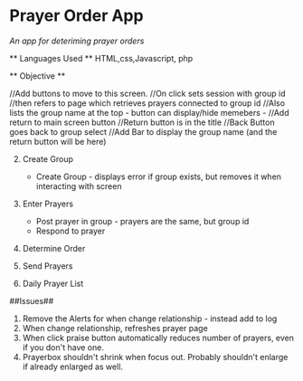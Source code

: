 # Prayer Order App #
*An app for deteriming prayer orders*

** Languages Used **
HTML,css,Javascript, php

** Objective **


   //Add buttons to move to this screen.
      //On click sets session with group id
      //then refers to page which retrieves prayers connected to group id
      //Also lists the group name at the top - button can display/hide memebers - 
   //Add return to main screen button
      //Return button is in the title
      //Back Button goes back to group select
   //Add Bar to display the group name (and the return button will be here)


2) Create Group
	- Create Group - displays error if group exists, but removes it when interacting with screen

3) Enter Prayers

	- Post prayer in group - prayers are the same, but group id
	- Respond to prayer



4) Determine Order
5) Send Prayers
6) Daily Prayer List


##Issues##





1) Remove the Alerts for when change relationship - instead add to log
2) When change relationship, refreshes prayer page
3) When click praise button automatically reduces number of prayers, even if you don't have one.
4) Prayerbox shouldn't shrink when focus out. Probably shouldn't enlarge if already enlarged as well.


